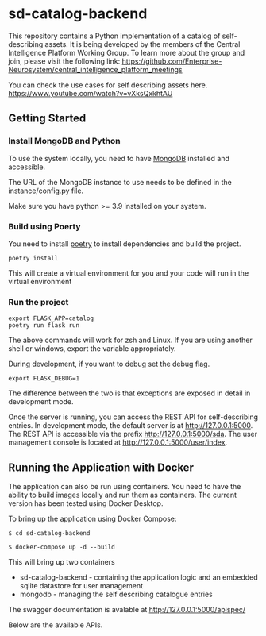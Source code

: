 # sd-catalog-backend
This repository contains a Python implementation of a catalog of self-describing assets. It is being developed by the members of the Central Intelligence Platform Working Group. To learn more about the group and join, please visit the following link:
https://github.com/Enterprise-Neurosystem/central_intelligence_platform_meetings

You can check the use cases for self describing assets here.
https://www.youtube.com/watch?v=vXksQxkhtAU

## Getting Started
### Install MongoDB and Python
 To use the system locally, you need to have [MongoDB](https://www.mongodb.com/try/download/community) installed and accessible. 

  The URL of the MongoDB instance to use needs to be defined in the instance/config.py file.

  Make sure you have python >= 3.9 installed on your system.

### Build using Poerty
 You need to install [poetry](https://python-poetry.org/) to install dependencies and build the project.

```console
poetry install
```

This will create a virtual environment for you and your code will run in the virtual environment

### Run the project
```console
export FLASK_APP=catalog
poetry run flask run
```
The above commands will work for zsh and Linux. If you are using another shell or windows, export the variable appropriately. 

During development, if you want to debug set the debug flag.

```console
export FLASK_DEBUG=1
```
The difference between the two is that exceptions are exposed in detail in development mode.

Once the server is running, you can access the REST API for self-describing entries. 
In development mode, the default server is at http://127.0.0.1:5000. The REST API is accessible via the prefix http://127.0.0.1:5000/sda. 
The user management console is located at http://127.0.0.1:5000/user/index.

## Running the Application with Docker

The application can also be run using containers. You need to have the ability to build images locally and run them as containers. The current version has been tested using Docker Desktop.

To bring up the application using Docker Compose:

```console
$ cd sd-catalog-backend

$ docker-compose up -d --build
```
This will bring up two containers 
+ sd-catalog-backend - containing the application logic and an embedded sqlite datastore for user management
+ mongodb - managing the self describing catalogue entries

The swagger documentation is avalable at http://127.0.0.1:5000/apispec/

Below are the available APIs. 